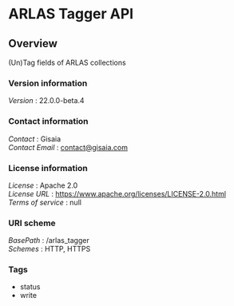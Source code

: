 # ARLAS Tagger API


<a name="overview"></a>
## Overview
(Un)Tag fields of ARLAS collections


### Version information
*Version* : 22.0.0-beta.4


### Contact information
*Contact* : Gisaia  
*Contact Email* : contact@gisaia.com


### License information
*License* : Apache 2.0  
*License URL* : https://www.apache.org/licenses/LICENSE-2.0.html  
*Terms of service* : null


### URI scheme
*BasePath* : /arlas_tagger  
*Schemes* : HTTP, HTTPS


### Tags

* status
* write




